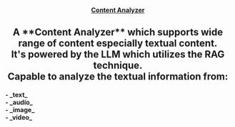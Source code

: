 <!-- <picture>
    <source media="(prefers-color-scheme: dark)" alt="Content Analyzer" srcset="" />
    <img alt="Content Analyzer" src="" />
</picture> -->

<h4 align="center">
    <a href="">Content Analyzer</a>
</h4>

<div align="center">
    <h2>
        A **Content Analyzer** which supports wide range of content especially textual content. </br>
        It's powered by the LLM which utilizes the RAG technique. </br>
        Capable to analyze the textual information from:
        <h4 align="left"> 
            - _text_ </br>
            - _audio_ </br>
            - _image_ </br>
            - _video_ </br>
        </h4>
    </h2>
</div>

